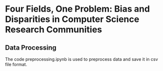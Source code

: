 # Four Fields, One Problem: Bias and Disparities in Computer Science Research Communities

## Data Processing
The code preprocessing.ipynb is used to preprocess data and save it in csv file format. 

